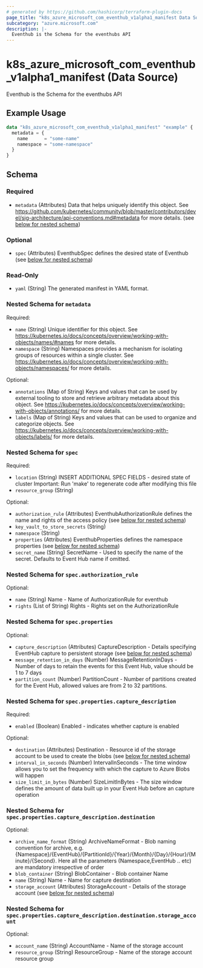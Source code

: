 ```yaml
---
# generated by https://github.com/hashicorp/terraform-plugin-docs
page_title: "k8s_azure_microsoft_com_eventhub_v1alpha1_manifest Data Source - terraform-provider-k8s"
subcategory: "azure.microsoft.com"
description: |-
  Eventhub is the Schema for the eventhubs API
---
```


# k8s_azure_microsoft_com_eventhub_v1alpha1_manifest (Data Source)

Eventhub is the Schema for the eventhubs API

## Example Usage

```terraform
data "k8s_azure_microsoft_com_eventhub_v1alpha1_manifest" "example" {
  metadata = {
    name      = "some-name"
    namespace = "some-namespace"
  }
}
```

<!-- schema generated by tfplugindocs -->
## Schema

### Required

- `metadata` (Attributes) Data that helps uniquely identify this object. See https://github.com/kubernetes/community/blob/master/contributors/devel/sig-architecture/api-conventions.md#metadata for more details. (see [below for nested schema](#nestedatt--metadata))

### Optional

- `spec` (Attributes) EventhubSpec defines the desired state of Eventhub (see [below for nested schema](#nestedatt--spec))

### Read-Only

- `yaml` (String) The generated manifest in YAML format.

<a id="nestedatt--metadata"></a>
### Nested Schema for `metadata`

Required:

- `name` (String) Unique identifier for this object. See https://kubernetes.io/docs/concepts/overview/working-with-objects/names/#names for more details.
- `namespace` (String) Namespaces provides a mechanism for isolating groups of resources within a single cluster. See https://kubernetes.io/docs/concepts/overview/working-with-objects/namespaces/ for more details.

Optional:

- `annotations` (Map of String) Keys and values that can be used by external tooling to store and retrieve arbitrary metadata about this object. See https://kubernetes.io/docs/concepts/overview/working-with-objects/annotations/ for more details.
- `labels` (Map of String) Keys and values that can be used to organize and categorize objects. See https://kubernetes.io/docs/concepts/overview/working-with-objects/labels/ for more details.


<a id="nestedatt--spec"></a>
### Nested Schema for `spec`

Required:

- `location` (String) INSERT ADDITIONAL SPEC FIELDS - desired state of cluster Important: Run 'make' to regenerate code after modifying this file
- `resource_group` (String)

Optional:

- `authorization_rule` (Attributes) EventhubAuthorizationRule defines the name and rights of the access policy (see [below for nested schema](#nestedatt--spec--authorization_rule))
- `key_vault_to_store_secrets` (String)
- `namespace` (String)
- `properties` (Attributes) EventhubProperties defines the namespace properties (see [below for nested schema](#nestedatt--spec--properties))
- `secret_name` (String) SecretName - Used to specify the name of the secret. Defaults to Event Hub name if omitted.

<a id="nestedatt--spec--authorization_rule"></a>
### Nested Schema for `spec.authorization_rule`

Optional:

- `name` (String) Name - Name of AuthorizationRule for eventhub
- `rights` (List of String) Rights - Rights set on the AuthorizationRule


<a id="nestedatt--spec--properties"></a>
### Nested Schema for `spec.properties`

Optional:

- `capture_description` (Attributes) CaptureDescription - Details specifying EventHub capture to persistent storage (see [below for nested schema](#nestedatt--spec--properties--capture_description))
- `message_retention_in_days` (Number) MessageRetentionInDays - Number of days to retain the events for this Event Hub, value should be 1 to 7 days
- `partition_count` (Number) PartitionCount - Number of partitions created for the Event Hub, allowed values are from 2 to 32 partitions.

<a id="nestedatt--spec--properties--capture_description"></a>
### Nested Schema for `spec.properties.capture_description`

Required:

- `enabled` (Boolean) Enabled - indicates whether capture is enabled

Optional:

- `destination` (Attributes) Destination - Resource id of the storage account to be used to create the blobs (see [below for nested schema](#nestedatt--spec--properties--capture_description--destination))
- `interval_in_seconds` (Number) IntervalInSeconds - The time window allows you to set the frequency with which the capture to Azure Blobs will happen
- `size_limit_in_bytes` (Number) SizeLimitInBytes - The size window defines the amount of data built up in your Event Hub before an capture operation

<a id="nestedatt--spec--properties--capture_description--destination"></a>
### Nested Schema for `spec.properties.capture_description.destination`

Optional:

- `archive_name_format` (String) ArchiveNameFormat - Blob naming convention for archive, e.g. {Namespace}/{EventHub}/{PartitionId}/{Year}/{Month}/{Day}/{Hour}/{Minute}/{Second}. Here all the parameters (Namespace,EventHub .. etc) are mandatory irrespective of order
- `blob_container` (String) BlobContainer - Blob container Name
- `name` (String) Name - Name for capture destination
- `storage_account` (Attributes) StorageAccount - Details of the storage account (see [below for nested schema](#nestedatt--spec--properties--capture_description--destination--storage_account))

<a id="nestedatt--spec--properties--capture_description--destination--storage_account"></a>
### Nested Schema for `spec.properties.capture_description.destination.storage_account`

Optional:

- `account_name` (String) AccountName - Name of the storage account
- `resource_group` (String) ResourceGroup - Name of the storage account resource group
